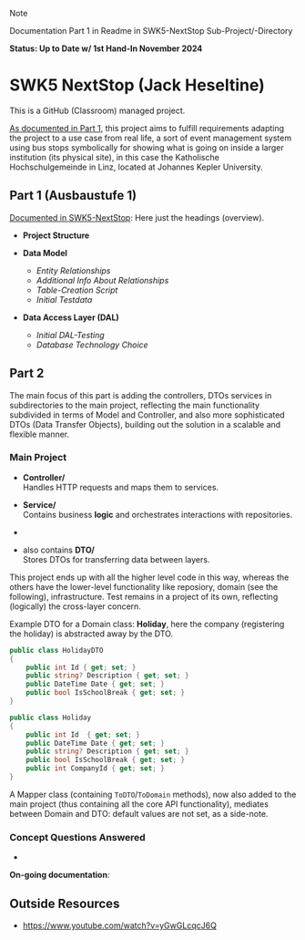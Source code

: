 > [!NOTE]  
> Documentation Part 1 in Readme in SWK5-NextStop Sub-Project/-Directory 
> 
> **Status: Up to Date w/ 1st Hand-In November 2024**

# SWK5 NextStop (Jack Heseltine)

This is a GitHub (Classroom) managed project.

[As documented in Part 1](https://github.com/swk5-2024ws/nextstop-bb-g2-heseltine/tree/main/SWK5-NextStop), this project aims to fulfill requirements adapting the project to a use case from real life, a sort of event management system using bus stops symbolically for showing what is going on inside a larger institution (its physical site), in this case the Katholische Hochschulgemeinde in Linz, located at Johannes Kepler University.

## Part 1 (Ausbaustufe 1)

[Documented in SWK5-NextStop](https://github.com/swk5-2024ws/nextstop-bb-g2-heseltine/tree/main/SWK5-NextStop): Here just the headings (overview).
- **Project Structure**

- **Data Model**
    - *Entity Relationships*
    - *Additional Info About Relationships*
    - *Table-Creation Script*
    - *Initial Testdata*

- **Data Access Layer (DAL)**
    - *Initial DAL-Testing*
    - *Database Technology Choice*

## Part 2 

The main focus of this part is adding the controllers, DTOs services in subdirectories to the main project, reflecting the main functionality subdivided in terms of Model and Controller, and also more sophisticated DTOs (Data Transfer Objects), building out the solution in a scalable and flexible manner.

### Main Project
- **Controller/**  
  Handles HTTP requests and maps them to services.

- **Service/**  
  Contains business **logic** and orchestrates interactions with repositories.
- 
- also contains **DTO/**  
  Stores DTOs for transferring data between layers.

This project ends up with all the higher level code in this way, whereas the others have the lower-level functionality like reposiory, domain (see the following), infrastructure. Test remains in a project of its own, reflecting (logically) the cross-layer concern.

Example DTO for a Domain class: **Holiday**, here the company (registering the holiday) is abstracted away by the DTO.

```csharp
public class HolidayDTO
{
    public int Id { get; set; }
    public string? Description { get; set; }
    public DateTime Date { get; set; }
    public bool IsSchoolBreak { get; set; }
}
```

```csharp
public class Holiday
{
    public int Id  { get; set; }
    public DateTime Date { get; set; }
    public string? Description { get; set; }
    public bool IsSchoolBreak { get; set; }
    public int CompanyId { get; set; }
}
```

A Mapper class (containing `ToDTO`/`ToDomain` methods), now also added to the main project (thus containing all the core API functionality), mediates between Domain and DTO: default values are not set, as a side-note.

### Concept Questions Answered

- 

**On-going documentation**:

## Outside Resources

- https://www.youtube.com/watch?v=yGwGLcqcJ6Q